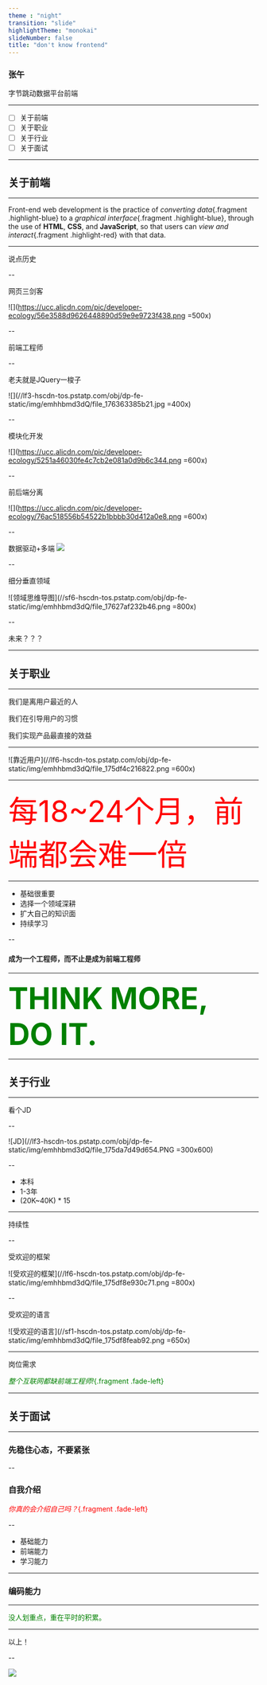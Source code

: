 ```yaml
---
theme : "night"
transition: "slide"
highlightTheme: "monokai"
slideNumber: false
title: "don't know frontend"
---
```


### 张午

字节跳动数据平台前端

---

-  [ ]  关于前端
-  [ ]  关于职业
-  [ ]  关于行业
-  [ ]  关于面试

---


## 关于前端

---

Front-end web development is the practice of *converting data*{.fragment .highlight-blue} to a *graphical interface*{.fragment .highlight-blue}, through the use of **HTML**, **CSS**, and **JavaScript**, so that users can *view and interact*{.fragment .highlight-red} with that data.

---

说点历史

--

网页三剑客

![](https://ucc.alicdn.com/pic/developer-ecology/56e3588d9626448890d59e9e9723f438.png =500x)

--

前端工程师

--

老夫就是JQuery一梭子

![](//lf3-hscdn-tos.pstatp.com/obj/dp-fe-static/img/emhhbmd3dQ/file_176363385b21.jpg =400x)

--

模块化开发

![](https://ucc.alicdn.com/pic/developer-ecology/5251a46030fe4c7cb2e081a0d9b6c344.png =600x)

--

前后端分离

![](https://ucc.alicdn.com/pic/developer-ecology/76ac518556b54522b1bbbb30d412a0e8.png =600x)

--

数据驱动+多端
![](https://ucc.alicdn.com/pic/developer-ecology/753b7e0503c64cf4acc64a2b87794bef.png)

--

细分垂直领域

![领域思维导图](//sf6-hscdn-tos.pstatp.com/obj/dp-fe-static/img/emhhbmd3dQ/file_17627af232b46.png =800x)

--

未来？？？

---

## 关于职业

---

我们是离用户最近的人

我们在引导用户的习惯

我们实现产品最直接的效益

---

![靠近用户](//lf6-hscdn-tos.pstatp.com/obj/dp-fe-static/img/emhhbmd3dQ/file_175df4c216822.png =600x)

---

<span style="font-size: 60px; color: red">每18~24个月，前端都会难一倍</span>

---

- 基础很重要
- 选择一个领域深耕
- 扩大自己的知识面
- 持续学习

--

#### 成为一个工程师，而不止是成为前端工程师

---

<span style="font-size: 60px; color: green; font-weight: bold">THINK MORE, DO IT.</span>

---

## 关于行业

---

看个JD

--

![JD](//lf3-hscdn-tos.pstatp.com/obj/dp-fe-static/img/emhhbmd3dQ/file_175da7d49d654.PNG =300x600)

--

- 本科
- 1-3年
- (20K~40K) * 15

---

持续性

--

受欢迎的框架

![受欢迎的框架](//lf6-hscdn-tos.pstatp.com/obj/dp-fe-static/img/emhhbmd3dQ/file_175df8e930c71.png =800x)

--

受欢迎的语言

![受欢迎的语言](//sf1-hscdn-tos.pstatp.com/obj/dp-fe-static/img/emhhbmd3dQ/file_175df8feab92.png =650x)

---

岗位需求

<span style="color: green">*整个互联网都缺前端工程师!*{.fragment .fade-left}</span>

---

## 关于面试

---

### 先稳住心态，不要紧张

--

### 自我介绍

<span style="color: red">*你真的会介绍自己吗？*{.fragment .fade-left}</span>

--

- 基础能力
- 前端能力
- 学习能力

---

### 编码能力

---

<span style="color: green">没人划重点，重在平时的积累。</span>

---

以上！

--

![](//lf6-hscdn-tos.pstatp.com/obj/dp-fe-static/img/emhhbmd3dQ/file_1763634164132.jpeg)

